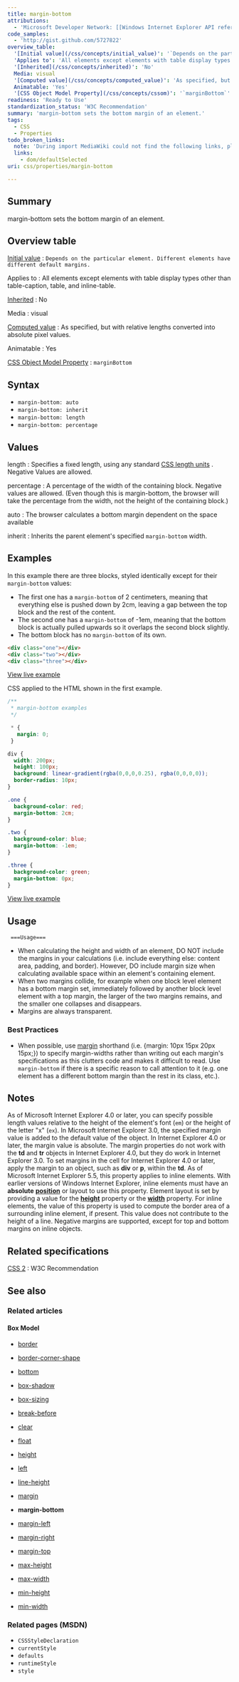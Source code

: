 ```yaml
---
title: margin-bottom
attributions:
  - 'Microsoft Developer Network: [[Windows Internet Explorer API reference](http://msdn.microsoft.com/en-us/library/ie/ms530802(v=vs.85).aspx) Article]'
code_samples:
  - 'http://gist.github.com/5727822'
overview_table:
  '[Initial value](/css/concepts/initial_value)': '`Depends on the particular element. Different elements have different default margins.`'
  'Applies to': 'All elements except elements with table display types other than table-caption, table, and inline-table.'
  '[Inherited](/css/concepts/inherited)': 'No'
  Media: visual
  '[Computed value](/css/concepts/computed_value)': 'As specified, but with relative lengths converted into absolute pixel values.'
  Animatable: 'Yes'
  '[CSS Object Model Property](/css/concepts/cssom)': '`marginBottom`'
readiness: 'Ready to Use'
standardization_status: 'W3C Recommendation'
summary: 'margin-bottom sets the bottom margin of an element.'
tags:
  - CSS
  - Properties
todo_broken_links:
  note: 'During import MediaWiki could not find the following links, please fix and adjust this list.'
  links:
    - dom/defaultSelected
uri: css/properties/margin-bottom

---
```

## <span>Summary</span>

margin-bottom sets the bottom margin of an element.

## <span>Overview table</span>

[Initial value](/css/concepts/initial_value)
:   `Depends on the particular element. Different elements have different default margins.`

Applies to
:   All elements except elements with table display types other than table-caption, table, and inline-table.

[Inherited](/css/concepts/inherited)
:   No

Media
:   visual

[Computed value](/css/concepts/computed_value)
:   As specified, but with relative lengths converted into absolute pixel values.

Animatable
:   Yes

[CSS Object Model Property](/css/concepts/cssom)
:   `marginBottom`

## <span>Syntax</span>

-   `margin-bottom: auto`
-   `margin-bottom: inherit`
-   `margin-bottom: length`
-   `margin-bottom: percentage`

## <span>Values</span>

length
:   Specifies a fixed length, using any standard [CSS length units](http://docs.webplatform.org/wiki/css/units/length) . Negative Values are allowed.

percentage
:   A percentage of the width of the containing block. Negative values are allowed. (Even though this is margin-bottom, the browser will take the percentage from the width, not the height of the containing block.)

auto
:   The browser calculates a bottom margin dependent on the space available

inherit
:   Inherits the parent element's specified `margin-bottom` width.

## <span>Examples</span>

In this example there are three blocks, styled identically except for their `margin-bottom` values:

-   The first one has a `margin-bottom` of 2 centimeters, meaning that everything else is pushed down by 2cm, leaving a gap between the top block and the rest of the content.
-   The second one has a `margin-bottom` of -1em, meaning that the bottom block is actually pulled upwards so it overlaps the second block slightly.
-   The bottom block has no `margin-bottom` of its own.

``` html
<div class="one"></div>
<div class="two"></div>
<div class="three"></div>
```

[View live example](http://code.webplatform.org/gist/5727822)

CSS applied to the HTML shown in the first example.

``` css
/**
 * margin-bottom examples
 */

 * {
   margin: 0;
 }

div {
  width: 200px;
  height: 100px;
  background: linear-gradient(rgba(0,0,0,0.25), rgba(0,0,0,0));
  border-radius: 10px;
}

.one {
  background-color: red;
  margin-bottom: 2cm;
}

.two {
  background-color: blue;
  margin-bottom: -1em;
}

.three {
  background-color: green;
  margin-bottom: 0px;
}
```

[View live example](http://code.webplatform.org/gist/5727822)

## <span>Usage</span>

     ===Usage===

-   When calculating the height and width of an element, DO NOT include the margins in your calculations (i.e. include everything else: content area, padding, and border). However, DO include margin size when calculating available space within an element's containing element.
-   When two margins collide, for example when one block level element has a bottom margin set, immediately followed by another block level element with a top margin, the larger of the two margins remains, and the smaller one collapses and disappears.
-   Margins are always transparent.

### <span>Best Practices</span>

-   When possible, use [margin](http://docs.webplatform.org/wiki/css/properties/margin) shorthand (i.e. {margin: 10px 15px 20px 15px;}) to specify margin-widths rather than writing out each margin's specifications as this clutters code and makes it difficult to read. Use `margin-bottom` if there is a specific reason to call attention to it (e.g. one element has a different bottom margin than the rest in its class, etc.).

## <span>Notes</span>

As of Microsoft Internet Explorer 4.0 or later, you can specify possible length values relative to the height of the element's font (`em`) or the height of the letter "x" (`ex`). In Microsoft Internet Explorer 3.0, the specified margin value is added to the default value of the object. In Internet Explorer 4.0 or later, the margin value is absolute. The margin properties do not work with the **td** and **tr** objects in Internet Explorer 4.0, but they do work in Internet Explorer 3.0. To set margins in the cell for Internet Explorer 4.0 or later, apply the margin to an object, such as **div** or **p**, within the **td**. As of Microsoft Internet Explorer 5.5, this property applies to inline elements. With earlier versions of Windows Internet Explorer, inline elements must have an **absolute** [**position**](/css/properties/position) or layout to use this property. Element layout is set by providing a value for the [**height**](/css/properties/height) property or the [**width**](/css/properties/width) property. For inline elements, the value of this property is used to compute the border area of a surrounding inline element, if present. This value does not contribute to the height of a line. Negative margins are supported, except for top and bottom margins on inline objects.

## <span>Related specifications</span>

[CSS 2](http://www.w3.org/TR/CSS2/box.html#propdef-margin-bottom)
:   W3C Recommendation

## <span>See also</span>

### <span>Related articles</span>

#### <span>Box Model</span>

-   [border](/css/properties/border)

-   [border-corner-shape](/css/properties/border-corner-shape)

-   [bottom](/css/properties/bottom)

-   [box-shadow](/css/properties/box-shadow)

-   [box-sizing](/css/properties/box-sizing)

-   [break-before](/css/properties/break-before)

-   [clear](/css/properties/clear)

-   [float](/css/properties/float)

-   [height](/css/properties/height)

-   [left](/css/properties/left)

-   [line-height](/css/properties/line-height)

-   [margin](/css/properties/margin)

-   **margin-bottom**

-   [margin-left](/css/properties/margin-left)

-   [margin-right](/css/properties/margin-right)

-   [margin-top](/css/properties/margin-top)

-   [max-height](/css/properties/max-height)

-   [max-width](/css/properties/max-width)

-   [min-height](/css/properties/min-height)

-   [min-width](/css/properties/min-width)

### <span>Related pages (MSDN)</span>

-   `CSSStyleDeclaration`
-   `currentStyle`
-   `defaults`
-   `runtimeStyle`
-   `style`
